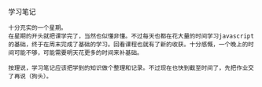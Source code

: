 学习笔记

	十分充实的一个星期。
	在星期的开头就把课学完了，当然也似懂非懂。不过每天也都在花大量的时间学习javascript的基础，终于在周末完成了基础的学习。回看课程也就有了新的收获。十分感慨，一个晚上的时间可能不够，可能需要明天花更多的时间来补基础。

	按理说，学习笔记应该把学到的知识做个整理和记录。不过现在也快到截至时间了，先把作业交了再说（狗头）。